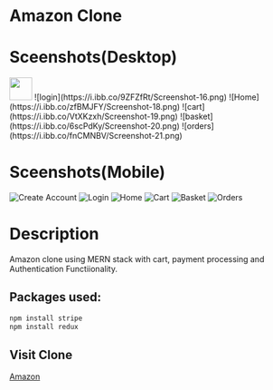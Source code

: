 # Amazon Clone
# Sceenshots(Desktop)
<img src="https://i.ibb.co/qWmPwrm/Screenshot-17.png" width=40/>
![login](https://i.ibb.co/9ZFZfRt/Screenshot-16.png)
![Home](https://i.ibb.co/zfBMJFY/Screenshot-18.png)
![cart](https://i.ibb.co/VtXKzxh/Screenshot-19.png)
![basket](https://i.ibb.co/6scPdKy/Screenshot-20.png)
![orders](https://i.ibb.co/fnCMNBV/Screenshot-21.png)

# Sceenshots(Mobile)
![Create Account](https://i.ibb.co/GdgYMLZ/Screenshot-20210518-201337-Chrome.jpg)
![Login](https://i.ibb.co/Dpk5w0S/Screenshot-20210518-201335-Chrome.jpg)
![Home](https://i.ibb.co/3cFWMXs/Screenshot-20210518-201404-Chrome.jpg)
![Cart](https://i.ibb.co/DbMkPT5/Screenshot-20210518-201445-Chrome.jpg)
![Basket](https://i.ibb.co/5T9sVwN/Screenshot-20210518-201414-Chrome.jpg)
![Orders](https://i.ibb.co/Df0XNQH/Screenshot-20210518-201506-Chrome.jpg)
# Description

Amazon clone using MERN stack with cart, payment processing and Authentication Functiionality.

## Packages used:


```bash
npm install stripe
npm install redux
```

## Visit Clone
[Amazon](https://surajcodesamazon.herokuapp.com)
